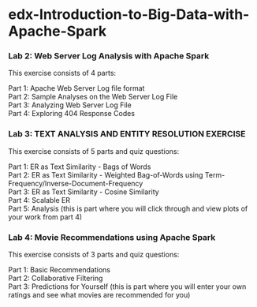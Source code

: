 # edx-Introduction-to-Big-Data-with-Apache-Spark


### Lab 2: Web Server Log Analysis with Apache Spark 
This exercise consists of 4 parts:

Part 1: Apache Web Server Log file format             
Part 2: Sample Analyses on the Web Server Log File            
Part 3: Analyzing Web Server Log File       
Part 4: Exploring 404 Response Codes          



### Lab 3: TEXT ANALYSIS AND ENTITY RESOLUTION EXERCISE
This exercise consists of 5 parts and quiz questions:

Part 1: ER as Text Similarity - Bags of Words           
Part 2: ER as Text Similarity - Weighted Bag-of-Words using Term-Frequency/Inverse-Document-Frequency        
Part 3: ER as Text Similarity - Cosine Similarity         
Part 4: Scalable ER            
Part 5: Analysis (this is part where you will click through and view plots of your work from part 4)        


### Lab 4: Movie Recommendations using Apache Spark 
This exercise consists of 3 parts and quiz questions:

Part 1: Basic Recommendations           
Part 2: Collaborative Filtering       
Part 3: Predictions for Yourself (this is part where you will enter your own ratings and see what movies are recommended for you)         


